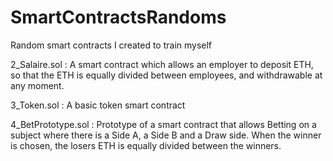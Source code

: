# SmartContractsRandoms
Random smart contracts I created to train myself

2_Salaire.sol : 
A smart contract which allows an employer to deposit ETH, so that the ETH is equally divided between employees, and withdrawable at any moment.

3_Token.sol : 
A basic token smart contract

4_BetPrototype.sol : 
Prototype of a smart contract that allows Betting on a subject where there is a Side A, a Side B and a Draw side. When the winner is chosen, the losers ETH is equally divided between the winners.
